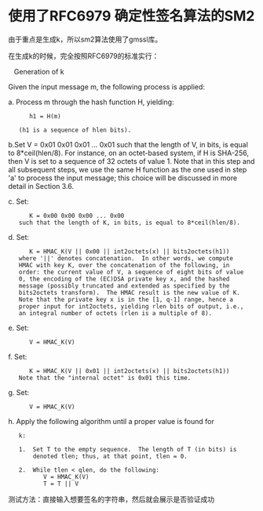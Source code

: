 # 使用了RFC6979 确定性签名算法的SM2

  

  由于重点是生成k，所以sm2算法使用了gmssl库。

  在生成k的时候，完全按照RFC6979的标准实行：

   Generation of k
   
   Given the input message m, the following process is applied:
   
   a.  Process m through the hash function H, yielding:
   
          h1 = H(m)
          
       (h1 is a sequence of hlen bits).
       
   b.Set
          V = 0x01 0x01 0x01 ... 0x01 
       such that the length of V, in bits, is equal to 8*ceil(hlen/8).
       For instance, on an octet-based system, if H is SHA-256, then V
       is set to a sequence of 32 octets of value 1.  Note that in this
       step and all subsequent steps, we use the same H function as the
       one used in step 'a' to process the input message; this choice
       will be discussed in more detail in Section 3.6.
       
   c.  Set:
   
          K = 0x00 0x00 0x00 ... 0x00
       such that the length of K, in bits, is equal to 8*ceil(hlen/8).
       
   d.  Set:
   
          K = HMAC_K(V || 0x00 || int2octets(x) || bits2octets(h1))
       where '||' denotes concatenation.  In other words, we compute
       HMAC with key K, over the concatenation of the following, in
       order: the current value of V, a sequence of eight bits of value
       0, the encoding of the (EC)DSA private key x, and the hashed
       message (possibly truncated and extended as specified by the
       bits2octets transform).  The HMAC result is the new value of K.
       Note that the private key x is in the [1, q-1] range, hence a
       proper input for int2octets, yielding rlen bits of output, i.e.,
       an integral number of octets (rlen is a multiple of 8).
       
   e.  Set:
   
          V = HMAC_K(V)
   f.  Set:
   
          K = HMAC_K(V || 0x01 || int2octets(x) || bits2octets(h1))
       Note that the "internal octet" is 0x01 this time.
       
   g.  Set:
   
          V = HMAC_K(V)
          
   h.  Apply the following algorithm until a proper value is found for
   
       k:
       
       1.  Set T to the empty sequence.  The length of T (in bits) is
           denoted tlen; thus, at that point, tlen = 0.
           
       2.  While tlen < qlen, do the following:
              V = HMAC_K(V)
              T = T || V



  测试方法：直接输入想要签名的字符串，然后就会展示是否验证成功

  
